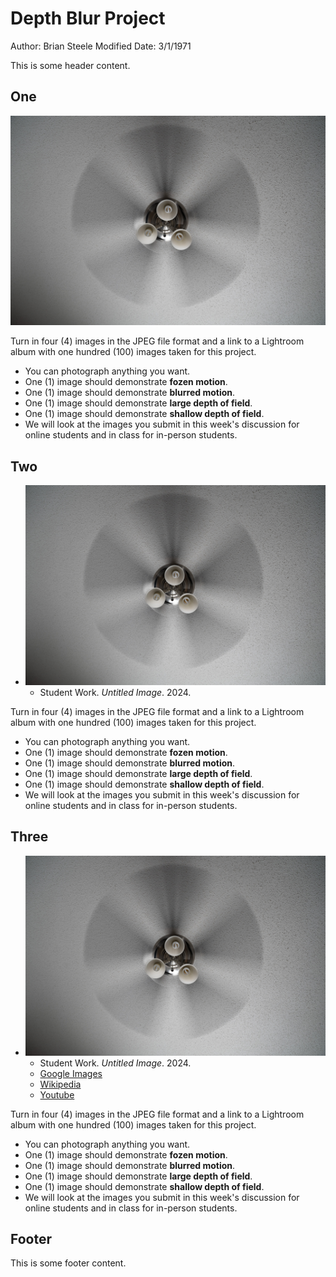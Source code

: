 # Depth Blur Project

Author: Brian Steele
Modified Date: 3/1/1971

This is some header content.

## One

![This is a test image](../_images/test.jpg)

Turn in four (4) images in the JPEG file format and a link to a Lightroom album with one hundred (100) images taken for this project.

- You can photograph anything you want.
- One (1) image should demonstrate **fozen motion**.
- One (1) image should demonstrate **blurred motion**.
- One (1) image should demonstrate **large depth of field**.
- One (1) image should demonstrate **shallow depth of field**.
- We will look at the images you submit in this week's discussion for online students and in class for in-person students.

## Two

- ![This is a test image](../_images/test.jpg)
  - Student Work. _Untitled Image_. 2024.

Turn in four (4) images in the JPEG file format and a link to a Lightroom album with one hundred (100) images taken for this project.

- You can photograph anything you want.
- One (1) image should demonstrate **fozen motion**.
- One (1) image should demonstrate **blurred motion**.
- One (1) image should demonstrate **large depth of field**.
- One (1) image should demonstrate **shallow depth of field**.
- We will look at the images you submit in this week's discussion for online students and in class for in-person students.

## Three

- ![This is a test image](../_images/test.jpg)
  - Student Work. _Untitled Image_. 2024.
  - [Google Images](http://www.google.com/search?q=Diane+Arbus+photographer&tbm=isch)
  - [Wikipedia](http://en.wikipedia.org/wiki/Diane_Arbus)
  - [Youtube](https://www.youtube.com/watch?v=wKXwCctBLQU)

Turn in four (4) images in the JPEG file format and a link to a Lightroom album with one hundred (100) images taken for this project.

- You can photograph anything you want.
- One (1) image should demonstrate **fozen motion**.
- One (1) image should demonstrate **blurred motion**.
- One (1) image should demonstrate **large depth of field**.
- One (1) image should demonstrate **shallow depth of field**.
- We will look at the images you submit in this week's discussion for online students and in class for in-person students.

## Footer

This is some footer content.
